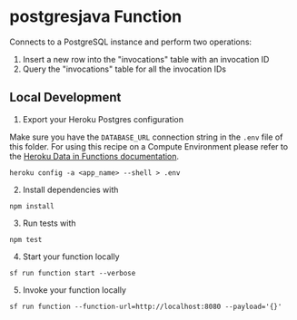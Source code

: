 # postgresjava Function

Connects to a PostgreSQL instance and perform two operations:

1. Insert a new row into the "invocations" table with an invocation ID
2. Query the "invocations" table for all the invocation IDs

## Local Development

1. Export your Heroku Postgres configuration

Make sure you have the `DATABASE_URL` connection string in the `.env` file of this folder. For using this recipe on a Compute Environment please refer to the [Heroku Data in Functions documentation](https://developer.salesforce.com/docs/platform/functions/guide/heroku-data.html).

```
heroku config -a <app_name> --shell > .env
```

2. Install dependencies with

```
npm install
```

3. Run tests with

```
npm test
```

4. Start your function locally

```
sf run function start --verbose
```

5. Invoke your function locally

```
sf run function --function-url=http://localhost:8080 --payload='{}'
```
